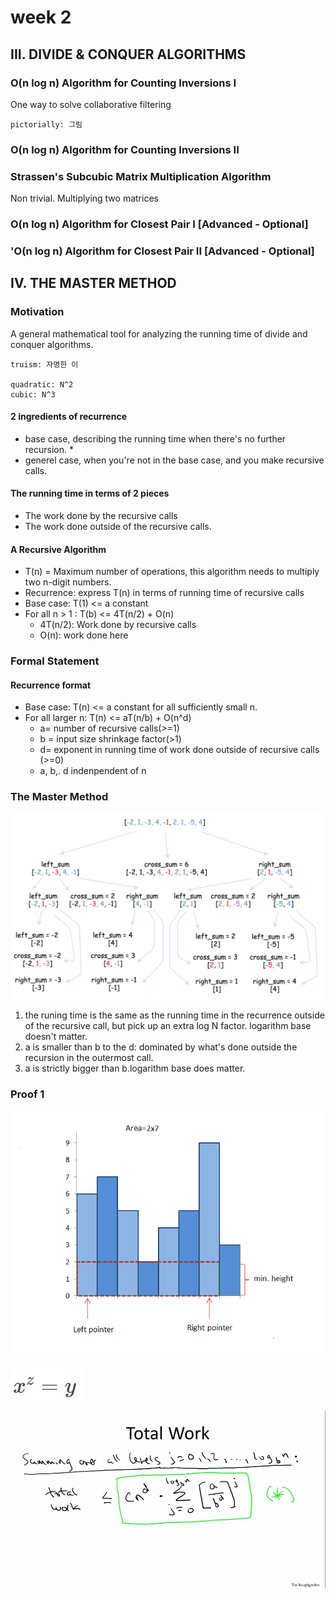 # week 2

## III. DIVIDE & CONQUER ALGORITHMS

### O\(n log n\) Algorithm for Counting Inversions I

One way to solve collaborative filtering

```text
pictorially: 그림
```

### O\(n log n\) Algorithm for Counting Inversions II

### Strassen's Subcubic Matrix Multiplication Algorithm

Non trivial. Multiplying two matrices

### O\(n log n\) Algorithm for Closest Pair I \[Advanced - Optional\]

### 'O\(n log n\) Algorithm for Closest Pair II \[Advanced - Optional\]

## IV. THE MASTER METHOD

### Motivation

A general mathematical tool for analyzing the running time of divide and conquer algorithms.

```text
truism: 자명한 이

quadratic: N^2
cubic: N^3
```

#### **2 ingredients of recurrence**

* base case, describing the running time when there's no further recursion.
  * 
* generel case, when you're not in the base case, and you make recursive calls.

#### **The running time in terms of 2 pieces**

* The work done by the recursive calls
* The work done outside of the recursive calls.

#### **A Recursive Algorithm**

* T\(n\) = Maximum number of operations, this algorithm needs to multiply two n-digit numbers.
* Recurrence: express T\(n\) in terms of running time of recursive calls
* Base case: T\(1\) &lt;= a constant
* For all n &gt; 1 : T\(b\) &lt;= 4T\(n/2\) + O\(n\)
  * 4T\(n/2\): Work done by recursive calls
  * O\(n\): work done here

### Formal Statement

#### Recurrence format

* Base case: T\(n\) &lt;= a constant for all sufficiently small n.
* For all larger n: T\(n\) &lt;= aT\(n/b\) + O\(n^d\)
  * a= number of recursive calls\(&gt;=1\)
  * b = input size shrinkage factor\(&gt;1\)
  * d= exponent in running time of work done outside of recursive calls \(&gt;=0\)
  * a, b,. d indenpendent of n

### **The Master Method**

![](../../../../.gitbook/assets/image%20%2811%29.png)

1. the runing time is the same as the running time in the recurrence outside of the recursive call, but pick up an extra log N factor. logarithm base doesn't matter.
2. a is smaller than b to the d: dominated by what's done outside the recursion in the outermost call.
3. a is strictly bigger than b.logarithm base does matter.

### Proof 1

![](../../../../.gitbook/assets/image%20%2819%29.png)

![](../../../../.gitbook/assets/image%20%2814%29.png)

![](../../../../.gitbook/assets/image%20%281%29.png)

